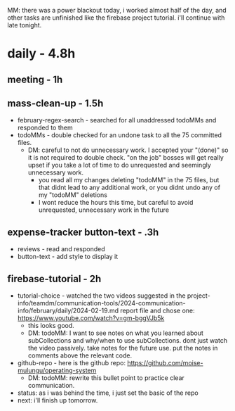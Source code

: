 MM: there was a power blackout today, i worked almost half of the day, and other tasks are unfinished like the firebase project tutorial. i'll continue with late tonight.

# daily - 4.8h

## meeting - 1h

## mass-clean-up - 1.5h
* february-regex-search - searched for all unaddressed todoMMs and responded to them
* todoMMs - double checked for an undone task to all the 75 committed files.
  * DM: careful to not do unnecessary work. I accepted your "(done)" so it is not required to double check. "on the job" bosses will get really upset if you take a lot of time to do unrequested and seemingly unnecessary work.
    * you read all my changes deleting "todoMM" in the 75 files, but that didnt lead to any additional work, or you didnt undo any of my "todoMM" deletions
    * I wont reduce the hours this time, but careful to avoid unrequested, unnecessary work in the future

## expense-tracker button-text - .3h
* reviews - read and responded
* button-text - add style to display it

## firebase-tutorial - 2h
* tutorial-choice - watched the two videos suggested in the project-info/teamdm/communication-tools/2024-communication-info/february/daily/2024-02-19.md report file and chose one: https://www.youtube.com/watch?v=gm-bggVJb5k
  * this looks good. 
  * DM: todoMM: I want to see notes on what you learned about subCollections  and why/when to use subCollections. dont just watch the video passively. take notes for the future use. put the notes in comments above the relevant code.
* github-repo - here is the github repo: https://github.com/moise-mulungu/operating-system
  * DM: todoMM: rewrite this bullet point to practice clear communication. 
* status: as i was behind the time, i just set the basic of the repo 
* next: i'll finish up tomorrow.